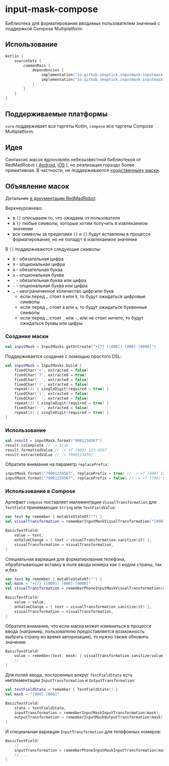 # input-mask-compose

Библиотека для форматирования вводимых пользователем значений с поддержкой Compose Multiplatform.

## Использование

```kotlin
kotlin {
    sourceSets {
        commonMain {
            dependencies {
                implementation("io.github.skeptick.inputmask:inputmask-core:0.0.6")
                implementation("io.github.skeptick.inputmask:inputmask-compose:0.0.6")
            }
        }
    }
}
```

## Поддерживаемые платформы

`core` поддерживает все таргеты Kotlin, `compose` все таргеты Compose Multiplatform.

## Идея

Синтаксис масок вдохновлён небезызвестной библиотекой от RedMadRobot (
[Android](https://github.com/RedMadRobot/input-mask-android),
[iOS](https://github.com/RedMadRobot/input-mask-ios)
), но реализация гораздо более примитивная. В частности, не поддерживаются
[«родственные» маски](https://github.com/RedMadRobot/input-mask-android/wiki/2.1-Affine-Masks).

## Объявление масок

Детальнее [в документации RedMadRobot](https://github.com/RedMadRobot/input-mask-android/wiki/Mask-Syntax:-Basics).  

Верхнеуровнево:
- в `[]` описываем то, что ожидаем от пользователя
- в `{}` любые символы, которые хотим получить в извлекаемом значении
- все символы за пределами `[]` и `{}` будут вставлены в процессе форматирования, но не попадут в извлекаемое значение

В `[]` поддерживаются следующие символы:
- `0` - обязательная цифра
- `9` - опциональная цифра
- `A` - обязательная буква
- `a` - опциональная буква
- `_` - обязательная буква или цифра
- `-` - опциональная буква или цифра
- `…` - неограниченное количество цифр или букв
  - если перед `…` стоит `0` или `9`, то будут ожидаться цифровые символы
  - если перед `…` стоит `A` или `a`, то будут ожидаться буквенные символы
  - если перед `…` стоит `_` или `-`, или не стоит ничего, то будут ожидаться буквы или цифры

### Создание маски

```kotlin
val inputMask = InputMasks.getOrCreate("+{7} ([000]) [000]-[0000]")
```

Поддерживается создание с помощью простого DSL:
```kotlin
val inputMask = InputMasks.build {
    fixedChar('+', extracted = false)
    fixedChar('7', extracted = true)
    fixedChar(' ', extracted = false)
    fixedChar('(', extracted = false)
    repeat(3) { singleDigit(required = true) }
    fixedChar(')', extracted = false)
    fixedChar(' ', extracted = false)
    repeat(3) { singleDigit(required = true) }
    fixedChar('-', extracted = false)
    repeat(4) { singleDigit(required = true) }
}

```
### Использование

```kotlin
val result = inputMask.format("9001234567")
result.isComplete // -> true
result.formattedValue // -> +7 (900) 123-4567
result.extractedValue // -> 79001234567
```

Обратите внимание на параметр `replacePrefix`:

```kotlin
inputMask.format("79001234567", replacePrefix = true) // -> +7 (900) 123-4567
inputMask.format("79001234567", replacePrefix = false) // -> +7 (790) 012-3456
```

### Использование в Compose

Артефакт `compose` поставляет имлементации `VisualTransformation` для `TextField` принимающих `String` или `TextFieldValue`:

```kotlin
var text by remember { mutableStateOf("") }
val visualTransformation = rememberInputMaskVisualTransformation("[000]-[000]")

BasicTextField(
    value = text,
    onValueChange = { text = visualTransformation.sanitize(it) },
    visualTransformation = visualTransformation,
)
```

Специальная вариация для форматирования телефона, обрабатывающая вставку в поле ввода номера как
с кодом страны, так и без:

```kotlin
var text by remember { mutableStateOf("") }
val mask = "+{7} ([000]) [000]-[0000]"
val visualTransformation = rememberPhoneInputMaskVisualTransformation(mask)

BasicTextField(
    value = value,
    onValueChange = { text = visualTransformation.sanitize(it) },
    visualTransformation = visualTransformation,
)
```

Обратите внимание, что если маска может измениться в процессе ввода (например, пользователю предоставляется
возможность выбрать страну во время авторизации), то нужно также обновить значение:

```kotlin
BasicTextField(
    value = remember(text, mask) { visualTransformation.sanitize(value) },
    // ...
)
```

Для полей ввода, построенных вокруг `TextFieldState` есть имплементации `InputTransformation` и `OutputTransformation`:

```kotlin
val textFieldState = remember { TextFieldState() }
val mask = "[000]-[000]"

BasicTextField(
    state = textFieldState,
    inputTransformation = rememberInputMaskInputTransformation(mask),
    outputTransformation = rememberInputMaskOutputTransformation(mask),
)
```

И специальная вариация `InputTransformation` для телефонных номеров:

```kotlin
BasicTextField(
    // ...
    inputTransformation = rememberPhoneInputMaskInputTransformation(mask),
    // ...
)
```